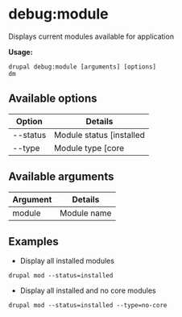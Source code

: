 # debug:module
Displays current modules available for application

**Usage:**
```
drupal debug:module [arguments] [options]
dm
```

## Available options
Option | Details
-------|-------------
--status | Module status [installed|uninstalled]
--type | Module type [core|no-core]

## Available arguments
Argument | Details
---------|-------------
module | Module name

## Examples
* Display all installed modules
```
drupal mod --status=installed
```
* Display all installed and no core modules
```
drupal mod --status=installed --type=no-core
```
